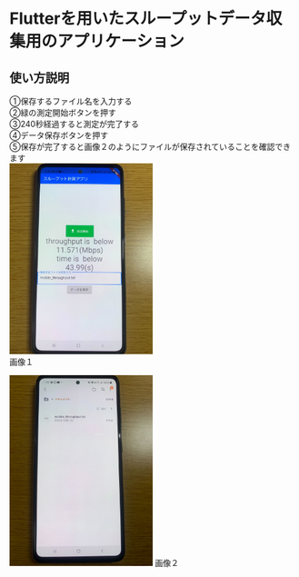 # Flutterを用いたスループットデータ収集用のアプリケーション
## 使い方説明
①保存するファイル名を入力する<br>
②緑の測定開始ボタンを押す<br>
③240秒経過すると測定が完了する<br>
④データ保存ボタンを押す<br>
⑤保存が完了すると画像２のようにファイルが保存されていることを確認できます<br>
<img src="https://github.com/sanoyuuto/sano_flutter/blob/master/screen1.jpg" width="50%" /><br>
画像１<br>

<img src="https://github.com/sanoyuuto/sano_flutter/blob/master/screen2.jpg" width="50%" />
画像２<br>
